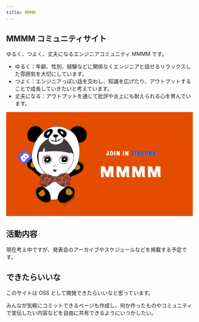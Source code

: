 ```yaml
---
title: MMMM
---
```


## MMMM コミュニティサイト

ゆるく、つよく、丈夫になるエンジニアコミュニティ MMMM です。

- ゆるく：年齢、性別、経験などに関係なくエンジニアと話せるリラックスした雰囲気を大切にしています。
- つよく：エンジニアっぽい話を交わし、知識を広げたり、アウトプットすることで成長していきたいと考えています。
- 丈夫になる：アウトプットを通じて批評や炎上にも耐えられる心を育んでいます。

<a href="https://discord.gg/EXcpmMXGc7">
  <img src="assets/images/join-discord.png" />
</a>

## 活動内容

現在考え中ですが、発表会のアーカイブやスケジュールなどを掲載する予定です。

## できたらいいな

このサイトは OSS として開発できたらいいなと思っています。

みんなが気軽にコミットできるページも作成し、何か作ったものやコミュニティで宣伝したい内容などを自由に共有できるようにいつかしたい。
